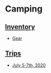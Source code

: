 # Camping

## [Inventory](./inventory)
- [Gear](./inventory/gear.md)

## [Trips](./trips)
- [July 5-7th, 2020](./trips/2020-07-05/README.md)
